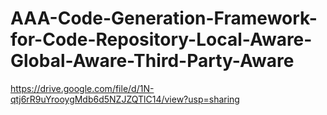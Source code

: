 # AAA-Code-Generation-Framework-for-Code-Repository-Local-Aware-Global-Aware-Third-Party-Aware
https://drive.google.com/file/d/1N-qtj6rR9uYrooygMdb6d5NZJZQTlC14/view?usp=sharing
